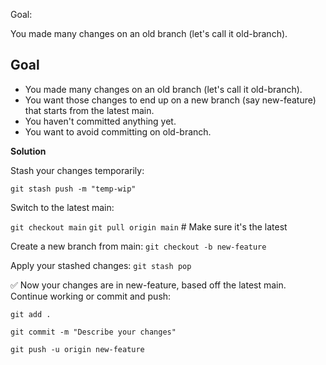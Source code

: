 Goal:

You made many changes on an old branch (let's call it old-branch).



## Goal
- You made many changes on an old branch (let's call it old-branch).
- You want those changes to end up on a new branch (say new-feature) that starts from the latest main.
- You haven't committed anything yet.
- You want to avoid committing on old-branch.

**Solution** 

Stash your changes temporarily:

`git stash push -m "temp-wip"`

Switch to the latest main:

`git checkout main`
`git pull origin main`  # Make sure it's the latest

Create a new branch from main:
`git checkout -b new-feature`

Apply your stashed changes:
`git stash pop`

✅ Now your changes are in new-feature, based off the latest main.
Continue working or commit and push:

`git add .`

`git commit -m "Describe your changes"`

`git push -u origin new-feature`

